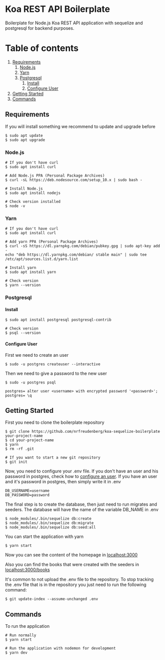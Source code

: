 # Koa REST API Boilerplate

Boilerplate for Node.js Koa REST API application with sequelize and postgresql for backend purposes.

# Table of contents

1. [Requirements](#requirements)
   1. [Node.js](#node_js)
   2. [Yarn](#yarn)
   3. [Postgresql](#postgresql)
      1. [Install](#postgresql_install)
      2. [Configure User](#postgresql_configure)
2. [Getting Started](#getting_started)
3. [Commands](#commands)

## Requirements <a name="requirements"></a>

If you will install something we recommend to update and upgrade before

```shell
$ sudo apt update
$ sudo apt upgrade
```

### Node.js <a name="node_js"></a>

```shell
# If you don't have curl
$ sudo apt install curl

# Add Node.js PPA (Personal Package Archives)
$ curl -sL https://deb.nodesource.com/setup_10.x | sudo bash -

# Install Node.js
$ sudo apt install nodejs

# Check version installed
$ node -v
```

### Yarn <a name="yarn"></a>

```shell
# If you don't have curl
$ sudo apt install curl

# Add yarn PPA (Personal Package Archives)
$ curl -sS https://dl.yarnpkg.com/debian/pubkey.gpg | sudo apt-key add -
echo "deb https://dl.yarnpkg.com/debian/ stable main" | sudo tee /etc/apt/sources.list.d/yarn.list

# Install yarn
$ sudo apt install yarn

# Check version
$ yarn --version
```

### Postgresql <a name="postgresql"></a>

#### Install <a name="postgresql_install"></a>

```shell
$ sudo apt install postgresql postgresql-contrib

# Check version
$ psql --version
```

#### Configure User <a name="postgresql_configure"></a>

First we need to create an user

```shell
$ sudo -u postgres createuser --interactive
```

Then we need to give a password to the new user

```shell
$ sudo -u postgres psql

postgres= alter user <username> with encrypted password '<password>';
postgres= \q
```

## Getting Started <a name="getting_started"></a>

First you need to clone the boilerplate repository

```shell
$ git clone https://github.com/nrfreudenberg/koa-sequelize-boilerplate your-project-name
$ cd your-project-name
$ yarn
$ rm -rf .git

# If you want to start a new git repository
$ git init
```

Now, you need to configure your .env file. If you don't have an user and his password in postgres, check how to [configure an user](#postgresql_configure). If you have an user and it's password in postgres, then simply write it in .env

```
DB_USERNAME=username
DB_PASSWORD=password
```

The final step is to create the database, then just need to run migrates and seeders. The database will have the name of the variable DB_NAME in .env

```shell
$ node_modules/.bin/sequelize db:create
$ node_modules/.bin/sequelize db:migrate
$ node_modules/.bin/sequelize db:seed:all
```

You can start the application with yarn

```shell
$ yarn start
```

Now you can see the content of the homepage in [localhost:3000](http://localhost:3000)

Also you can find the books that were created with the seeders in [localhost:3000/books](http://localhost:3000/books)

It's common to not upload the .env file to the repository. To stop tracking the .env file that is in the repository you just need to run the following command:

```shell
$ git update-index --assume-unchanged .env
```


## Commands <a name="commands"></a>

To run the application

```shell
# Run normally
$ yarn start

# Run the application with nodemon for development
$ yarn dev
```
